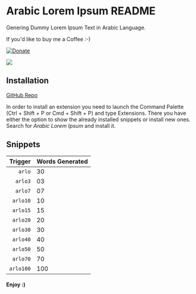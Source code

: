 # Arabic Lorem Ipsum README

Genering Dummy Lorem Ipsum Text in Arabic Language.


If you'd like to buy me a Coffee :-)

[![Donate](https://img.shields.io/badge/Donate-PayPal-blue)](https://www.paypal.me/YoussefZidan)


<img src="https://media.giphy.com/media/XeqiKGkOPiEPrRJb5E/giphy.gif">

## Installation
<a href="https://github.com/YoussefZidan/Arabic-Lorem-Ipsum">GitHub Repo</a>

In order to install an extension you need to launch the Command Palette (Ctrl + Shift + P or Cmd + Shift + P) and type Extensions.
There you have either the option to show the already installed snippets or install new ones. Search for *Arabic Lorem Ipsum* and install it.





## Snippets

| Trigger    | Words Generated |
| ---------: | --------------- |
| `arlo`     |        30       |
| `arlo3`    |        03       |
| `arlo7`    |        07       |
| `arlo10`   |        10       |
| `arlo15`   |        15       |
| `arlo20`   |        20       |
| `arlo30`   |        30       |
| `arlo40`   |        40       |
| `arlo50`   |        50       |
| `arlo70`   |        70       |
| `arlo100`  |        100      |

#### Enjoy :)


